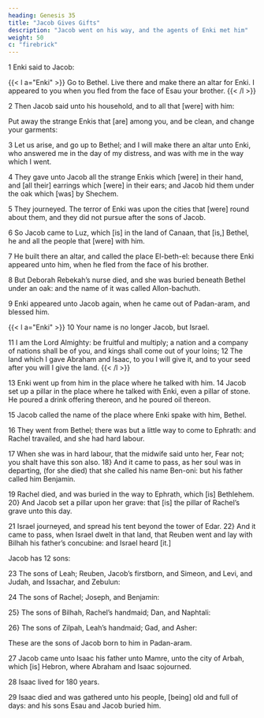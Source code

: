 ```yaml
---
heading: Genesis 35
title: "Jacob Gives Gifts"
description: "Jacob went on his way, and the agents of Enki met him"
weight: 50
c: "firebrick"
---
```



1 Enki said to Jacob:

{{< l a="Enki" >}}
Go to Bethel. Live there and make there an altar for Enki. I appeared to you when you fled from the face of Esau your brother. 
{{< /l >}}


2 Then Jacob said unto his household, and to all that [were] with him:

Put away the strange Enkis that [are] among you, and be clean, and change your garments: 

3 Let us arise, and go up to Bethel; and I will make there an altar unto Enki, who answered me in the day of my distress, and was with me in the way which I went. 

4 They gave unto Jacob all the strange Enkis which [were] in their hand, and [all their] earrings which [were] in their ears; and Jacob hid them under the oak which [was] by Shechem.

5 They journeyed. The terror of Enki was upon the cities that [were] round about them, and they did not pursue after the sons of Jacob.

6 So Jacob came to Luz, which [is] in the land of Canaan, that [is,] Bethel, he and all the people that [were] with him.

7 He built there an altar, and called the place El-beth-el: because there Enki appeared unto him, when he fled from the face of his brother. 

8 But Deborah Rebekah’s nurse died, and she was buried beneath Bethel under an oak: and the name of it was called Allon-bachuth.

9 Enki appeared unto Jacob again, when he came out of Padan-aram, and blessed him.


{{< l a="Enki" >}}
10 Your name is no longer Jacob, but Israel. 

11 I am the Lord Almighty: be fruitful and multiply; a nation and a company of nations shall be of you, and kings shall come out of your loins; 12 The land which I gave Abraham and Isaac, to you I will give it, and to your seed after you will I give the land.
{{< /l >}}

13 Enki went up from him in the place where he talked with him. 14 Jacob set up a pillar in the place where he talked with
Enki, even a pillar of stone. He poured a drink offering thereon, and he poured oil thereon. 

15 Jacob called the name of the place where Enki spake with him, Bethel.

16 They went from Bethel; there was but a little way to come to Ephrath: and Rachel travailed,
and she had hard labour.

17 When she was in hard labour, that the midwife said unto her, Fear not; you shalt have this son also. 18} And it came to pass, as her soul was in departing, (for she died) that she called his name Ben-oni: but his father called him Benjamin. 

19 Rachel died, and was buried in the way to Ephrath, which [is] Bethlehem. 20} And Jacob set a pillar upon her grave: that [is] the pillar of Rachel’s grave unto this day.

21 Israel journeyed, and spread his tent beyond the tower of Edar. 22} And it came to pass, when Israel dwelt in that land, that Reuben went and lay with Bilhah his father’s concubine: and Israel heard [it.] 

Jacob has 12 sons:

23 The sons of Leah; Reuben, Jacob’s firstborn, and Simeon, and Levi, and Judah, and
Issachar, and Zebulun: 

24 The sons of Rachel; Joseph, and Benjamin: 

25} The sons of Bilhah, Rachel’s handmaid; Dan, and Naphtali: 

26} The sons of Zilpah, Leah’s handmaid; Gad, and Asher: 

These are the sons of Jacob born to him in Padan-aram.

27 Jacob came unto Isaac his father unto Mamre, unto the city of Arbah, which [is] Hebron, where Abraham and Isaac sojourned. 

28 Isaac lived for 180 years.

29 Isaac died and was gathered unto his people, [being] old and full of days: and his sons Esau and Jacob buried him.
